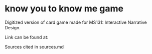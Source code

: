 # know you to know me game
Digitized version of card game made for MS131: Interactive Narrative Design.

Link can be found at: 

Sources cited in sources.md

